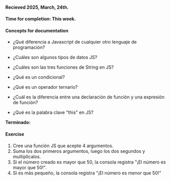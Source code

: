 #### Recieved 2025, March, 24th.
#### Time for completion: This week.


#### Concepts for documentation

* ¿Qué diferencia a Javascript de cualquier otro lenguaje de programación?

* ¿Cuáles son algunos tipos de datos JS?

* ¿Cuáles son las tres funciones de String en JS?

* ¿Qué es un condicional?

* ¿Qué es un operador ternario?

* ¿Cuál es la diferencia entre una declaración de función y una expresión de función?

* ¿Qué es la palabra clave "this" en JS?



**Terminado:**
#### Exercise

1. Cree una función JS que acepte 4 argumentos. 
2. Suma los dos primeros argumentos, luego los dos segundos y multiplícalos. 
3. Si el número creado es mayor que 50, la consola registra "¡El número es mayor que 50!". 
4. Si es más pequeño, la consola registra "¡El número es menor que 50!"

